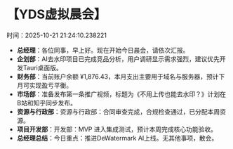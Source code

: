 # 【YDS虚拟晨会】

时间：2025-10-21 21:24:10.238221
- **总经理**：各位同事，早上好。现在开始今日晨会，请依次汇报。
- **企划部**：AI去水印项目已完成竞品分析，用户调研显示需求强烈，建议优先开发Tauri桌面版。
- **财务部**：当前账户余额 ¥1,876.43，本月支出主要用于域名与服务器，预计下月可实现盈亏平衡。
- **市场部**：准备发布第一条推广视频，标题为《不用上传也能去水印？》计划在B站和知乎同步发布。
- **资源与行政部**：资源与行政部：合同审查完成，合规检查通过，已分配本周资源。
- **项目开发部**：开发部：MVP 进入集成测试，预计本周完成核心功能验收。
- **总经理总结**：今日重点：推进DeWatermark AI上线。无其他事项，散会。
